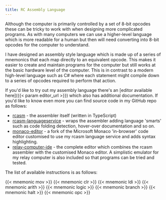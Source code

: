 ```yaml
---
title: RC Assembly Language
---
```


Although the computer is primarily controlled by a set of 8-bit opcodes these can be tricky to work with when designing
more complicated programs. As with many computers we can use a higher-level language which is more readable for a human but
then will need converting into 8-bit opcodes for the computer to understand.

I have designed an assembly style language which is made up of a series of mnemonics that each map directly to an equivalent
opcode. This makes it easier to create and maintain programs for the computer but still works at the basic hardware level of
the computer. This is in contrast to a modern high-level language such as C# where each statement might compile down to a
series of opcodes required to perform that action.

If you'd like to try out my assembly language there's an [editor available here]({{< param editor_url >}}) which also has additional documentation. If you'd like to know even more you can find source code in my GitHub repo as follows:

* [rcasm](https://github.com/paul80nd/rcasm) - the assembler itself (written in TypeScript)
* [rcasm-languageservice](https://github.com/paul80nd/rcasm-languageservice) - wraps the assembler adding language 'smarts' such as code folding detection, hover-over documentation and so on.
* [monaco-editor](https://github.com/paul80nd/monaco-editor) - a fork of the Microsoft Monaco 'in-browser' code editor customised to use my rcasm language service and adds syntax highlighting.
* [relay-computer-ide](https://github.com/paul80nd/relay-computer-ide) - the complete editor which combines the rcasm assembler with the customised Monaco editor. A simplistic emulator for my relay computer is also included so that programs can be tried and tested.

The list of available instructions is as follows:

{{< mnemonic mov >}}
{{< mnemonic clr >}}
{{< mnemonic ldi >}}
{{< mnemonic arith >}}
{{< mnemonic logic >}}
{{< mnemonic branch >}}
{{< mnemonic halt >}}
{{< mnemonic opc >}}
